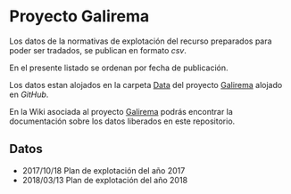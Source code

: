 # Proyecto Galirema

Los datos de la normativas de explotación del recurso preparados para poder ser tradados, se publican en formato _csv_.

En el presente listado se ordenan por fecha de publicación.

Los datos estan alojados en la carpeta [Data](https://github.com/galirema/galirema/tree/master/Data) del proyecto [Galirema](https://github.com/galirema/galirema) alojado en _GitHub_.

En la Wiki asociada al proyecto [Galirema](https://github.com/galirema/galirema) podrás encontrar la documentación sobre los datos liberados en este repositorio.

## Datos 

* 2017/10/18 Plan de explotación del año 2017
* 2018/03/13 Plan de explotación del año 2018

